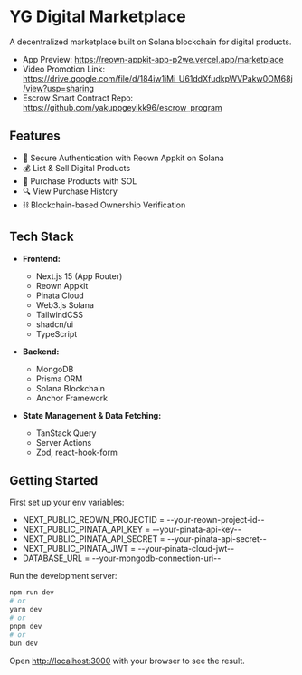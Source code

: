 # YG Digital Marketplace
A decentralized marketplace built on Solana blockchain for digital products.

- App Preview: https://reown-appkit-app-p2we.vercel.app/marketplace
- Video Promotion Link: https://drive.google.com/file/d/184iw1iMi_U61ddXfudkpWVPakw0OM68j/view?usp=sharing
- Escrow Smart Contract Repo: https://github.com/yakuppgeyikk96/escrow_program

## Features

- 🔐 Secure Authentication with Reown Appkit on Solana
- 💰 List & Sell Digital Products
- 🛒 Purchase Products with SOL
- 🔍 View Purchase History
- ⛓️ Blockchain-based Ownership Verification

## Tech Stack

- **Frontend:**
  - Next.js 15 (App Router)
  - Reown Appkit
  - Pinata Cloud
  - Web3.js Solana
  - TailwindCSS
  - shadcn/ui
  - TypeScript

- **Backend:**
  - MongoDB
  - Prisma ORM
  - Solana Blockchain
  - Anchor Framework

- **State Management & Data Fetching:**
  - TanStack Query
  - Server Actions
  - Zod, react-hook-form

## Getting Started

First set up your env variables:
 - NEXT_PUBLIC_REOWN_PROJECTID = --your-reown-project-id--
 - NEXT_PUBLIC_PINATA_API_KEY = --your-pinata-api-key--
 - NEXT_PUBLIC_PINATA_API_SECRET = --your-pinata-api-secret--
 - NEXT_PUBLIC_PINATA_JWT = --your-pinata-cloud-jwt--
 - DATABASE_URL = --your-mongodb-connection-uri--


Run the development server:

```bash
npm run dev
# or
yarn dev
# or
pnpm dev
# or
bun dev
```

Open [http://localhost:3000](http://localhost:3000) with your browser to see the result.

